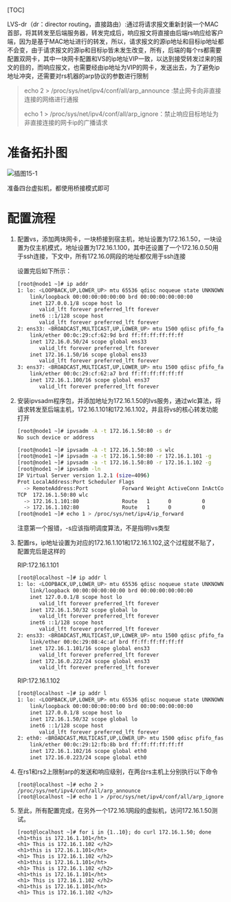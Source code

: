 [TOC]

LVS-dr（dr：director routing，直接路由）:通过将请求报文重新封装一个MAC首部，将其转发至后端服务器，转发完成后，响应报文将直接由后端rs响应给客户端，因为是基于MAC地址进行的转发，所以，请求报文的源ip地址和目标ip地址都不会变，由于请求报文的源ip和目标ip皆未发生改变，所有，后端的每个rs都需要配置双网卡，其中一块网卡配置和VS的ip地址VIP一致，以达到接受转发过来的报文的目的，而响应报文，也需要经由ip地址为VIP的网卡，发送出去，为了避免ip地址冲突，还需要对rs机器的arp协议的参数进行限制

> echo 2 >  /proc/sys/net/ipv4/conf/all/arp_announce :禁止网卡向非直接连接的网络进行通报
>
> echo 1 > /proc/sys/net/ipv4/conf/all/arp_ignore：禁止响应目标地址为非直接连接的网卡ip的广播请求

# 准备拓扑图

![插图15-1](F:\Users\tian\Pictures\linux图库\插图15-1-1558524909783.png)

准备四台虚拟机，都使用桥接模式即可

# 配置流程

1. 配置vs，添加两块网卡，一块桥接到宿主机，地址设置为172.16.1.50，一块设置为仅主机模式，地址设置为172.16.1.100，其中还设置了一个172.16.0.50用于ssh连接，下文中，所有172.16.0网段的地址都仅用于ssh连接

   设置完后如下所示：

   ```bash
   [root@node1 ~]# ip addr 
   1: lo: <LOOPBACK,UP,LOWER_UP> mtu 65536 qdisc noqueue state UNKNOWN group default qlen 1000
       link/loopback 00:00:00:00:00:00 brd 00:00:00:00:00:00
       inet 127.0.0.1/8 scope host lo
          valid_lft forever preferred_lft forever
       inet6 ::1/128 scope host 
          valid_lft forever preferred_lft forever
   2: ens33: <BROADCAST,MULTICAST,UP,LOWER_UP> mtu 1500 qdisc pfifo_fast state UP group default qlen 1000
       link/ether 00:0c:29:cf:62:9d brd ff:ff:ff:ff:ff:ff
       inet 172.16.0.50/24 scope global ens33
          valid_lft forever preferred_lft forever
       inet 172.16.1.50/16 scope global ens33
          valid_lft forever preferred_lft forever
   3: ens37: <BROADCAST,MULTICAST,UP,LOWER_UP> mtu 1500 qdisc pfifo_fast state UP group default qlen 1000
       link/ether 00:0c:29:cf:62:a7 brd ff:ff:ff:ff:ff:ff
       inet 172.16.1.100/16 scope global ens37
          valid_lft forever preferred_lft forever
   ```

2. 安装ipvsadm程序包，并添加地址为172.16.1.50的lvs服务，通过wlc算法，将请求转发至后端主机，172.16.1.101和172.16.1.102，并且将vs的核心转发功能打开

   ```bash
   [root@node1 ~]# ipvsadm -A -t 172.16.1.50:80 -s dr
   No such device or address
   
   [root@node1 ~]# ipvsadm -A -t 172.16.1.50:80 -s wlc
   [root@node1 ~]# ipvsadm -a -t 172.16.1.50:80 -r 172.16.1.101 -g
   [root@node1 ~]# ipvsadm -a -t 172.16.1.50:80 -r 172.16.1.102 -g
   [root@node1 ~]# ipvsadm -ln
   IP Virtual Server version 1.2.1 (size=4096)
   Prot LocalAddress:Port Scheduler Flags
     -> RemoteAddress:Port           Forward Weight ActiveConn InActConn
   TCP  172.16.1.50:80 wlc
     -> 172.16.1.101:80              Route   1      0          0         
     -> 172.16.1.102:80              Route   1      0          0         
   [root@node1 ~]# echo 1 > /proc/sys/net/ipv4/ip_forward
   
   ```

   注意第一个报错，-s应该指明调度算法，不是指明lvs类型

3. 配置rs，ip地址设置为对应的172.16.1.101和172.16.1.102,这个过程就不贴了，配置完后是这样的

   RIP:172.16.1.101

   ```bash
   [root@localhost ~]# ip addr l 
   1: lo: <LOOPBACK,UP,LOWER_UP> mtu 65536 qdisc noqueue state UNKNOWN group default qlen 1000
       link/loopback 00:00:00:00:00:00 brd 00:00:00:00:00:00
       inet 127.0.0.1/8 scope host lo
          valid_lft forever preferred_lft forever
       inet 172.16.1.50/32 scope global lo
          valid_lft forever preferred_lft forever
       inet6 ::1/128 scope host 
          valid_lft forever preferred_lft forever
   2: ens33: <BROADCAST,MULTICAST,UP,LOWER_UP> mtu 1500 qdisc pfifo_fast state UP group default qlen 1000
       link/ether 00:0c:29:08:4c:af brd ff:ff:ff:ff:ff:ff
       inet 172.16.1.101/16 scope global ens33
          valid_lft forever preferred_lft forever
       inet 172.16.0.222/24 scope global ens33
          valid_lft forever preferred_lft forever
   
   ```

   RIP:172.16.1.102

   ```bash
   [root@localhost ~]# ip addr l
   1: lo: <LOOPBACK,UP,LOWER_UP> mtu 65536 qdisc noqueue state UNKNOWN 
       link/loopback 00:00:00:00:00:00 brd 00:00:00:00:00:00
       inet 127.0.0.1/8 scope host lo
       inet 172.16.1.50/32 scope global lo
       inet6 ::1/128 scope host 
          valid_lft forever preferred_lft forever
   2: eth0: <BROADCAST,MULTICAST,UP,LOWER_UP> mtu 1500 qdisc pfifo_fast state UP qlen 1000
       link/ether 00:0c:29:12:fb:8b brd ff:ff:ff:ff:ff:ff
       inet 172.16.1.102/16 scope global eth0
       inet 172.16.0.223/24 scope global eth0
   
   ```

4. 在rs1和rs2上限制arp的发送和响应级别，在两台rs主机上分别执行以下命令

   ```
   [root@localhost ~]# echo 2 > /proc/sys/net/ipv4/conf/all/arp_announce 
   [root@localhost ~]# echo 1 > /proc/sys/net/ipv4/conf/all/arp_ignore 
   ```

5. 至此，所有配置完成，在另外一个172.16.1网段的虚拟机，访问172.16.1.50测试。

   ```
   [root@localhost ~]# for i in {1..10}; do curl 172.16.1.50; done
   <h1>this is 172.16.1.101</ht>
   <h1> This is 172.16.1.102 </h2>
   <h1>this is 172.16.1.101</ht>
   <h1> This is 172.16.1.102 </h2>
   <h1>this is 172.16.1.101</ht>
   <h1> This is 172.16.1.102 </h2>
   <h1>this is 172.16.1.101</ht>
   <h1> This is 172.16.1.102 </h2>
   <h1>this is 172.16.1.101</ht>
   <h1> This is 172.16.1.102 </h2>
   ```

   



